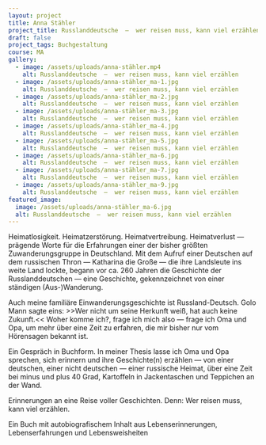 ```yaml
---
layout: project
title: Anna Stähler
project_title: Russlanddeutsche  —  wer reisen muss, kann viel erzählen
draft: false
project_tags: Buchgestaltung
course: MA
gallery:
  - image: /assets/uploads/anna-stähler.mp4
    alt: Russlanddeutsche  —  wer reisen muss, kann viel erzählen
  - image: /assets/uploads/anna-stähler_ma-1.jpg
    alt: Russlanddeutsche  —  wer reisen muss, kann viel erzählen
  - image: /assets/uploads/anna-stähler_ma-2.jpg
    alt: Russlanddeutsche  —  wer reisen muss, kann viel erzählen
  - image: /assets/uploads/anna-stähler_ma-3.jpg
    alt: Russlanddeutsche  —  wer reisen muss, kann viel erzählen
  - image: /assets/uploads/anna-stähler_ma-4.jpg
    alt: Russlanddeutsche  —  wer reisen muss, kann viel erzählen
  - image: /assets/uploads/anna-stähler_ma-5.jpg
    alt: Russlanddeutsche  —  wer reisen muss, kann viel erzählen
  - image: /assets/uploads/anna-stähler_ma-6.jpg
    alt: Russlanddeutsche  —  wer reisen muss, kann viel erzählen
  - image: /assets/uploads/anna-stähler_ma-7.jpg
    alt: Russlanddeutsche  —  wer reisen muss, kann viel erzählen
  - image: /assets/uploads/anna-stähler_ma-9.jpg
    alt: Russlanddeutsche  —  wer reisen muss, kann viel erzählen
featured_image:
  image: /assets/uploads/anna-stähler_ma-6.jpg
  alt: Russlanddeutsche  —  wer reisen muss, kann viel erzählen
---
```

Heimatlosigkeit. Heimatzerstörung. Heimatvertreibung. Heimatverlust — prägende Worte für die Erfahrungen einer der bisher größten Zuwanderungsgruppe in Deutschland. Mit dem Aufruf einer Deutschen auf dem russischen Thron — Katharina die Große — die ihre Landsleute ins weite Land lockte, begann vor ca. 260 Jahren die Geschichte der Russlanddeutschen — eine Geschichte, gekennzeichnet von einer ständigen (Aus-)Wanderung.

Auch meine familiäre Einwanderungsgeschichte ist Russland-Deutsch. Golo Mann sagte eins: >>Wer nicht um seine Herkunft weiß, hat auch keine Zukunft.<<  Woher komme ich?, frage ich mich also — frage ich Oma und Opa, um mehr über eine Zeit zu erfahren, die mir bisher nur vom Hörensagen bekannt ist.

Ein Gespräch in Buchform. In meiner Thesis lasse ich Oma und Opa sprechen, sich erinnern und ihre Geschichte(n) erzählen — von einer deutschen, einer nicht deutschen — einer russische Heimat, über eine Zeit bei minus und plus 40 Grad, Kartoffeln in Jackentaschen und Teppichen an der Wand.

Erinnerungen an eine Reise voller Geschichten. Denn: Wer reisen muss, kann viel erzählen.

Ein Buch mit autobiografischem Inhalt aus Lebenserinnerungen, Lebenserfahrungen und Lebensweisheiten